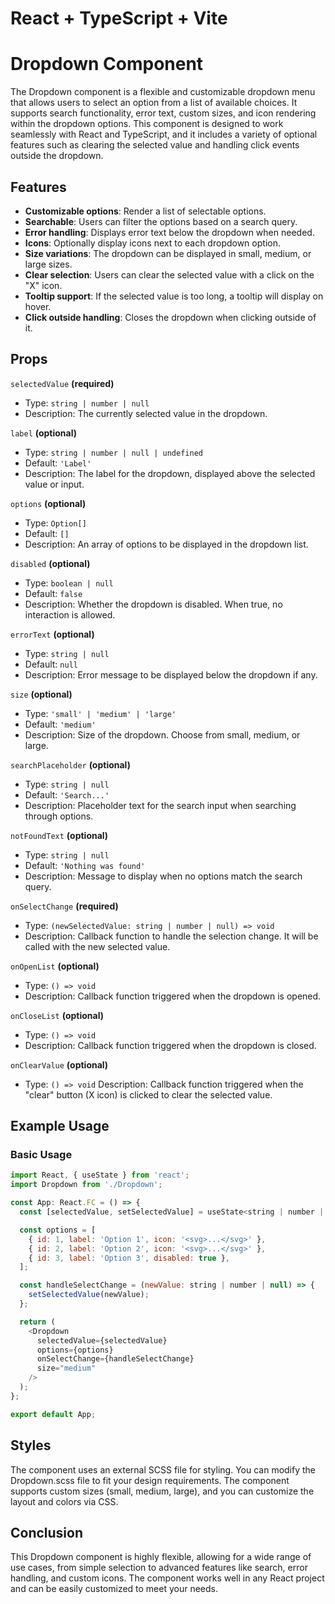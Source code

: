 # React + TypeScript + Vite

# Dropdown Component

The Dropdown component is a flexible and customizable dropdown menu that allows users to select an option from a list of available choices. It supports search functionality, error text, custom sizes, and icon rendering within the dropdown options. This component is designed to work seamlessly with React and TypeScript, and it includes a variety of optional features such as clearing the selected value and handling click events outside the dropdown.

## Features
 - **Customizable options**: Render a list of selectable options.
 - **Searchable**: Users can filter the options based on a search query.
 - **Error handling**: Displays error text below the dropdown when needed.
 - **Icons**: Optionally display icons next to each dropdown option.
 - **Size variations**: The dropdown can be displayed in small, medium, or large sizes.
 - **Clear selection**: Users can clear the selected value with a click on the "X" icon.
 - **Tooltip support**: If the selected value is too long, a tooltip will display on hover.
 - **Click outside handling**: Closes the dropdown when clicking outside of it.

 ## Props

`selectedValue` **(required)**
 - Type: `string | number | null`
 - Description: The currently selected value in the dropdown.

`label` **(optional)**
 - Type: `string | number | null | undefined`
 - Default: `'Label'`
 - Description: The label for the dropdown, displayed above the selected value or input.

`options` **(optional)**
 - Type: `Option[]`
 - Default: `[]`
 - Description: An array of options to be displayed in the dropdown list.

`disabled` **(optional)**
 - Type: `boolean | null`
 - Default: `false`
 - Description: Whether the dropdown is disabled. When true, no interaction is allowed.

`errorText` **(optional)**
 - Type: `string | null`
 - Default: `null`
 - Description: Error message to be displayed below the dropdown if any.

`size` **(optional)**
 - Type: `'small' | 'medium' | 'large'`
 - Default: `'medium'`
 - Description: Size of the dropdown. Choose from small, medium, or large.

`searchPlaceholder` **(optional)**
 - Type: `string | null`
 - Default: `'Search...'`
 - Description: Placeholder text for the search input when searching through options.

`notFoundText` **(optional)**
 - Type: `string | null`
 - Default: `'Nothing was found'`
 - Description: Message to display when no options match the search query.

`onSelectChange` **(required)**
 - Type: `(newSelectedValue: string | number | null) => void`
 - Description: Callback function to handle the selection change. It will be called with the new selected value.

`onOpenList` **(optional)**
 - Type: `() => void`
 - Description: Callback function triggered when the dropdown is opened.

`onCloseList` **(optional)**
 - Type: `() => void`
 - Description: Callback function triggered when the dropdown is closed.

`onClearValue` **(optional)**
 - Type: `() => void`
Description: Callback function triggered when the "clear" button (X icon) is clicked to clear the selected value.

## Example Usage

### Basic Usage

```javascript
import React, { useState } from 'react';
import Dropdown from './Dropdown';

const App: React.FC = () => {
  const [selectedValue, setSelectedValue] = useState<string | number | null>(null);

  const options = [
    { id: 1, label: 'Option 1', icon: '<svg>...</svg>' },
    { id: 2, label: 'Option 2', icon: '<svg>...</svg>' },
    { id: 3, label: 'Option 3', disabled: true },
  ];

  const handleSelectChange = (newValue: string | number | null) => {
    setSelectedValue(newValue);
  };

  return (
    <Dropdown
      selectedValue={selectedValue}
      options={options}
      onSelectChange={handleSelectChange}
      size="medium"
    />
  );
};

export default App;
```

## Styles
The component uses an external SCSS file for styling. You can modify the Dropdown.scss file to fit your design requirements. The component supports custom sizes (small, medium, large), and you can customize the layout and colors via CSS.

## Conclusion
This Dropdown component is highly flexible, allowing for a wide range of use cases, from simple selection to advanced features like search, error handling, and custom icons. The component works well in any React project and can be easily customized to meet your needs.